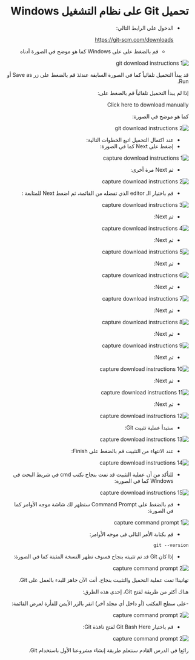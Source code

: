 <div dir="rtl">

# تحميل Git  على نظام التشغيل Windows

- الدخول على الرابط التالي: 
  
  https://git-scm.com/downloads

  - قم بالضغط على على Windows كما هو موضح في الصورة أدناه

![git download instructions 1](Screenshots/1.gif) 

قد يبدأ التحميل تلقائياً كما في الصورة السابقة عندئذ قم بالضغط على زر Save as أو Run. 

 إذا لم يبدأ التحميل تلقائياً قم بالضغط على: 
 
 Click here to download manually 
 
 كما هو موضح في الصورة: 

![git download instructions 2](Screenshots/2.gif)

- عند اكتمال التحميل اتبع الخطوات التالية:
- إضغط على Next كما في الصورة: 
  

![capture download instructions 1](Screenshots/Capture1.PNG)

- ثم Next مرة أخرى: 

![capture download instructions 2](Screenshots/Capture2.PNG)

- قم باختيار الـ editor الذي تفضله من القائمة، ثم اضغط Next للمتابعة : 

![capture download instructions 3](Screenshots/Capture3.PNG)

- ثم Next: 

![capture download instructions 4](Screenshots/Capture4.PNG)


- ثم Next: 

![capture download instructions 5](Screenshots/Capture5.PNG)


- ثم Next: 

![capture download instructions 6](Screenshots/Capture6.PNG)


- ثم Next: 

![capture download instructions 7](Screenshots/Capture7.PNG)


- ثم Next: 

![capture download instructions 8](Screenshots/Capture8.PNG)

- ثم Next: 

![capture download instructions 9](Screenshots/Capture9.PNG)

- ثم Next: 

![capture download instructions 10](Screenshots/Capture10.PNG)


- ثم Next: 

![capture download instructions 11](Screenshots/Capture11.PNG)


- ثم Next: 

![capture download instructions 12](Screenshots/Capture12.PNG)

- ستبدأ عملية تثبيت Git: 


![capture download instructions 13](Screenshots/Capture13.PNG)


- عند الانتهاء من التثبيت قم بالضغط على Finish: 

![capture download instructions 14](Screenshots/Capture14.PNG)

- للتأكد من أن عملية التثبيت قد تمت بنجاح نكتب cmd  في شريط البحث في Windows كما في الصورة: 

![capture download instructions 15](Screenshots/Capture15.PNG)

- قم بالضغط على Command Prompt ستظهر لك شاشة موجه الأوامر كما في الصورة: 

![capture command prompt 1](Screenshots/Capture16.PNG)

- قم بكتابة الأمر التالي في موجه الأوامر: 

```
git --version 
```

- إذا كان Git قد تم تثبيته بنجاح فسوف تظهر النسخة المثبتة كما في الصورة: 


![capture command prompt 2](Screenshots/Capture17.PNG)


تهانينا! تمت عملية التحميل والتثبيت بنجاح. أنت الآن جاهز للبدء بالعمل على Git. 

هناك أكثر من طريقة لفتح Git، إحدى هذه الطرق: 

-على سطح المكتب (أو داخل أي مجلد آخر) انقر بالزر الأيمن للفأرة لعرض القائمة: 
  
![capture command prompt 2](Screenshots/Capture18.PNG)

- قم باختيار Git Bash Here لفتح نافذة Git: 

![capture command prompt 2](Screenshots/Capture19.PNG)

رائع! في الدرس القادم سنتعلم طريقة إنشاء مشروعنا الأول باستخدام Git. 






